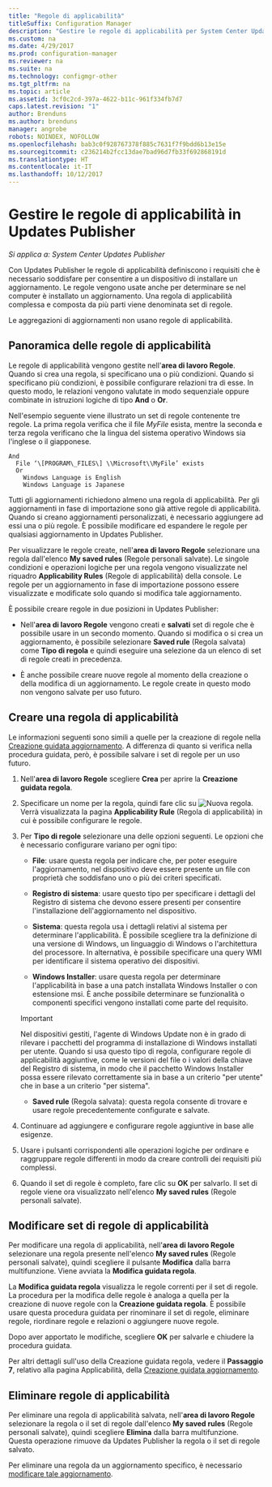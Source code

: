 ```yaml
---
title: "Regole di applicabilità"
titleSuffix: Configuration Manager
description: "Gestire le regole di applicabilità per System Center Updates Publisher"
ms.custom: na
ms.date: 4/29/2017
ms.prod: configuration-manager
ms.reviewer: na
ms.suite: na
ms.technology: configmgr-other
ms.tgt_pltfrm: na
ms.topic: article
ms.assetid: 3cf0c2cd-397a-4622-b11c-961f334fb7d7
caps.latest.revision: "1"
author: Brenduns
ms.author: brenduns
manager: angrobe
robots: NOINDEX, NOFOLLOW
ms.openlocfilehash: bab3c0f928767378f885c7631f7f9bdd6b13e15e
ms.sourcegitcommit: c236214b2fcc13dae7bad96d7fb33f692868191d
ms.translationtype: HT
ms.contentlocale: it-IT
ms.lasthandoff: 10/12/2017
---
```

# <a name="manage-applicability-rules-in-updates-publisher"></a>Gestire le regole di applicabilità in Updates Publisher

*Si applica a: System Center Updates Publisher*

Con Updates Publisher le regole di applicabilità definiscono i requisiti che è necessario soddisfare per consentire a un dispositivo di installare un aggiornamento. Le regole vengono usate anche per determinare se nel computer è installato un aggiornamento. Una regola di applicabilità complessa e composta da più parti viene denominata set di regole.

Le aggregazioni di aggiornamenti non usano regole di applicabilità.

## <a name="overview-of-applicability-rules"></a>Panoramica delle regole di applicabilità
Le regole di applicabilità vengono gestite nell'**area di lavoro Regole**. Quando si crea una regola, si specificano una o più condizioni. Quando si specificano più condizioni, è possibile configurare relazioni tra di esse. In questo modo, le relazioni vengono valutate in modo sequenziale oppure combinate in istruzioni logiche di tipo **And** o **Or**.

Nell'esempio seguente viene illustrato un set di regole contenente tre regole. La prima regola verifica che il file *MyFile* esista, mentre la seconda e terza regola verificano che la lingua del sistema operativo Windows sia l'inglese o il giapponese.

    And  
      File ‘\[PROGRAM\_FILES\] \\Microsoft\\MyFile’ exists  
      Or  
        Windows Language is English   
        Windows Language is Japanese

Tutti gli aggiornamenti richiedono almeno una regola di applicabilità. Per gli aggiornamenti in fase di importazione sono già attive regole di applicabilità. Quando si creano aggiornamenti personalizzati, è necessario aggiungere ad essi una o più regole. È possibile modificare ed espandere le regole per qualsiasi aggiornamento in Updates Publisher.

Per visualizzare le regole create, nell'**area di lavoro Regole** selezionare una regola dall'elenco **My saved rules** (Regole personali salvate). Le singole condizioni e operazioni logiche per una regola vengono visualizzate nel riquadro **Applicability Rules** (Regole di applicabilità) della console. Le regole per un aggiornamento in fase di importazione possono essere visualizzate e modificate solo quando si modifica tale aggiornamento.

È possibile creare regole in due posizioni in Updates Publisher:

-   Nell'**area di lavoro Regole** vengono creati e **salvati** set di regole che è possibile usare in un secondo momento. Quando si modifica o si crea un aggiornamento, è possibile selezionare **Saved rule** (Regola salvata) come **Tipo di regola** e quindi eseguire una selezione da un elenco di set di regole creati in precedenza.

-   È anche possibile creare nuove regole al momento della creazione o della modifica di un aggiornamento. Le regole create in questo modo non vengono salvate per uso futuro.

## <a name="create-applicability-rule"></a>Creare una regola di applicabilità
Le informazioni seguenti sono simili a quelle per la creazione di regole nella [Creazione guidata aggiornamento](/sccm/sum/tools/create-updates-with-updates-publisher#the-create-update-wizard). A differenza di quanto si verifica nella procedura guidata, però, è possibile salvare i set di regole per un uso futuro.

1.  Nell'**area di lavoro Regole** scegliere **Crea** per aprire la **Creazione guidata regola**.

2.  Specificare un nome per la regola, quindi fare clic su ![Nuova regola](media/newrule.png). Verrà visualizzata la pagina **Applicability Rule** (Regola di applicabilità) in cui è possibile configurare le regole.

3.  Per **Tipo di regole** selezionare una delle opzioni seguenti. Le opzioni che è necessario configurare variano per ogni tipo:

    -   **File**: usare questa regola per indicare che, per poter eseguire l'aggiornamento, nel dispositivo deve essere presente un file con proprietà che soddisfano uno o più dei criteri specificati.

    -   **Registro di sistema**: usare questo tipo per specificare i dettagli del Registro di sistema che devono essere presenti per consentire l'installazione dell'aggiornamento nel dispositivo.

    -   **Sistema**: questa regola usa i dettagli relativi al sistema per determinare l'applicabilità. È possibile scegliere tra la definizione di una versione di Windows, un linguaggio di Windows o l'architettura del processore. In alternativa, è possibile specificare una query WMI per identificare il sistema operativo dei dispositivi.

    -   **Windows Installer**: usare questa regola per determinare l'applicabilità in base a una patch installata Windows Installer o con estensione msi. È anche possibile determinare se funzionalità o componenti specifici vengono installati come parte del requisito.

       > [!IMPORTANT]   
       > Nel dispositivi gestiti, l'agente di Windows Update non è in grado di rilevare i pacchetti del programma di installazione di Windows installati per utente. Quando si usa questo tipo di regola, configurare regole di applicabilità aggiuntive, come le versioni del file o i valori della chiave del Registro di sistema, in modo che il pacchetto Windows Installer possa essere rilevato correttamente sia in base a un criterio "per utente" che in base a un criterio "per sistema".

    -   **Saved rule** (Regola salvata): questa regola consente di trovare e usare regole precedentemente configurate e salvate.

4.  Continuare ad aggiungere e configurare regole aggiuntive in base alle esigenze.

5.  Usare i pulsanti corrispondenti alle operazioni logiche per ordinare e raggruppare regole differenti in modo da creare controlli dei requisiti più complessi.

6.  Quando il set di regole è completo, fare clic su **OK** per salvarlo. Il set di regole viene ora visualizzato nell'elenco **My saved rules** (Regole personali salvate).

## <a name="edit-applicability-rule-sets"></a>Modificare set di regole di applicabilità
Per modificare una regola di applicabilità, nell'**area di lavoro Regole** selezionare una regola presente nell'elenco **My saved rules** (Regole personali salvate), quindi scegliere il pulsante **Modifica** dalla barra multifunzione. Viene avviata la **Modifica guidata regola**.

La **Modifica guidata regola** visualizza le regole correnti per il set di regole. La procedura per la modifica delle regole è analoga a quella per la creazione di nuove regole con la **Creazione guidata regola**. È possibile usare questa procedura guidata per rinominare il set di regole, eliminare regole, riordinare regole e relazioni o aggiungere nuove regole.

Dopo aver apportato le modifiche, scegliere **OK** per salvarle e chiudere la procedura guidata.

Per altri dettagli sull'uso della Creazione guidata regola, vedere il **Passaggio 7**, relativo alla pagina Applicabilità, della [Creazione guidata aggiornamento](/sccm/sum/tools/create-updates-with-updates-publisher#the-create-update-wizard).

## <a name="delete-applicability-rules"></a>Eliminare regole di applicabilità
Per eliminare una regola di applicabilità salvata, nell'**area di lavoro Regole** selezionare la regola o il set di regole dall'elenco **My saved rules** (Regole personali salvate), quindi scegliere **Elimina** dalla barra multifunzione. Questa operazione rimuove da Updates Publisher la regola o il set di regole salvato.

Per eliminare una regola da un aggiornamento specifico, è necessario [modificare tale aggiornamento](/sccm/sum/tools/manage-updates-with-updates-publisher#edit-updates-and-bundles).
